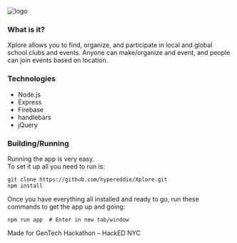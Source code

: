 ![logo](http://xplore-2-env-u2jp9nycmq.elasticbeanstalk.com/logotransparent.png)

### What is it?
Xplore allows you to find, organize, and participate in local and global school clubs and events. Anyone can make/organize and event, and people can join events based on location.

### Technologies
* Node.js
* Express
* Firebase
* handlebars
* jQuery

### Building/Running

Running the app is very easy.  
To set it up all you need to run is:

```shell
git clone https://github.com/hypereddie/Xplore.git
npm install
```
Once you have everything all installed and ready to go, run these commands to get the app up and going:

```shell
npm run app  # Enter in new tab/window
```


Made for GenTech Hackathon – HackED NYC
